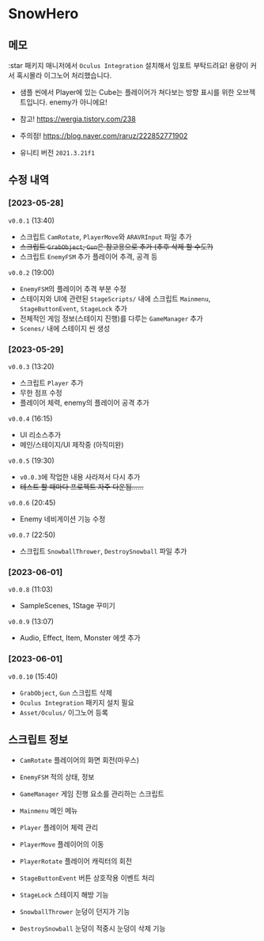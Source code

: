 # SnowHero

## 메모
:star 패키지 매니저에서 `Oculus Integration` 설치해서 임포트 부탁드려요! 용량이 커서 혹시몰라 이그노어 처리했습니다.

- 샘플 씬에서 Player에 있는 Cube는 플레이어가 쳐다보는 방향 표시를 위한 오브젝트입니다. enemy가 아니에요!

- 참고!
https://wergia.tistory.com/238

- 주의점!
https://blog.naver.com/raruz/222852771902

- 유니티 버전
`2021.3.21f1`

## 수정 내역
### [2023-05-28]
`v0.0.1` (13:40)
- 스크립트 `CamRotate`, `PlayerMove`와 `ARAVRInput` 파일 추가 
- ~~스크립트 `GrabObject`, `Gun`은 참고용으로 추가 (추후 삭제 할 수도?)~~
- 스크립트 `EnemyFSM` 추가
    플레이어 추격, 공격 등

`v0.0.2` (19:00)
- `EnemyFSM`의 플레이어 추격 부분 수정
- 스테이지와 UI에 관련된 `StageScripts/` 내에 스크립트 `Mainmenu`, `StageButtonEvent`, `StageLock` 추가
- 전체적인 게임 정보(스테이지 진행)를 다루는 `GameManager` 추가
- `Scenes/` 내에 스테이지 씬 생성

### [2023-05-29]
`v0.0.3` (13:20)
- 스크립트 `Player` 추가
- 무한 점프 수정
- 플레이어 체력, enemy의 플레이어 공격 추가

`v0.0.4` (16:15)
- UI 리소스추가
- 메인/스테이지/UI 제작중 (아직미완)

`v0.0.5` (19:30)
- `v0.0.3`에 작업한 내용 사라져서 다시 추가
- ~~테스트 할 때마다 프로젝트 자주 다운됨......~~

`v0.0.6` (20:45)
- Enemy 네비게이션 기능 수정

`v0.0.7` (22:50)
- 스크립트 `SnowballThrower`, `DestroySnowball` 파일  추가

### [2023-06-01]
`v0.0.8` (11:03)
- SampleScenes, 1Stage 꾸미기

`v0.0.9` (13:07)
- Audio, Effect, Item, Monster 에셋 추가

### [2023-06-01]
`v0.0.10` (15:40)
- `GrabObject`, `Gun` 스크립트 삭제
- `Oculus Integration` 패키지 설치 필요
- `Asset/Oculus/` 이그노어 등록


## 스크립트 정보
- `CamRotate`
    플레이어의 화면 회전(마우스)

- `EnemyFSM`
    적의 상태, 정보

- `GameManager`
    게임 진행 요소를 관리하는 스크립트

- `Mainmenu`
    메인 메뉴

- `Player`
    플레이어 체력 관리

- `PlayerMove`
    플레이어의 이동

- `PlayerRotate`
    플레이어 캐릭터의 회전

- `StageButtonEvent`
    버튼 상호작용 이벤트 처리

- `StageLock`
    스테이지 해방 기능

- `SnowballThrower`
    눈덩이 던지가 기능

- `DestroySnowball`
    눈덩이 적중시 눈덩이 삭제 기능
